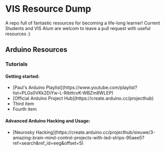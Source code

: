 # VIS Resource Dump
 A repo full of fantastic resources for becoming a life-long learner!
 Current Students and VIS Alum are welcom to leave a pull request with useful resources :)

## Arduino Resources

### Tutorials

#### Getting started:

<ul>
<li>[Paul's Arduino Playlist](https://www.youtube.com/playlist?list=PLGs0VKk2DiYw-L-RibttcvK-WBZm8WLEP)</li>
<li>[Official Arduino Project Hub](https://create.arduino.cc/projecthub)</li>
<li>Third item</li>
<li>Fourth item</li>
</ul>


#### Advanced Arduino Hacking and Usage:

<ul>
<li>[Neurosky Hacking](https://create.arduino.cc/projecthub/sieuwe/3-amazing-brain-mind-control-projects-with-led-strips-95aee5?ref=search&ref_id=eeg&offset=5)</li>
</ul>

